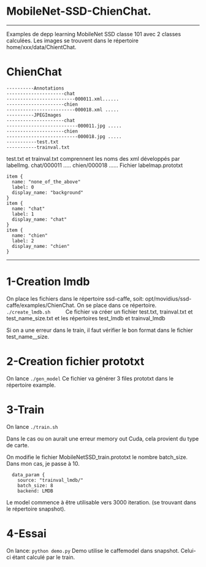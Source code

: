 # MobileNet-SSD-ChienChat.
---------------------------

Examples de depp learning MobileNet SSD classe 101 avec 2 classes calculées.
Les images se trouvent dans le répertoire home/xxx/data/ChientChat.
# ChienChat
```
----------Annotations     
---------------------chat     
-------------------------000011.xml......    
---------------------chien    
-------------------------000018.xml .....        
----------JPEGImages                         
---------------------chat                        
--------------------------000011.jpg .....                 
---------------------chien                    
--------------------------000018.jpg .....              
-----------test.txt                         
-----------trainval.txt                   
```
test.txt et trainval.txt comprennent les noms des xml développés par labelImg.
chat/000011
.....
chien/000018
......
Fichier labelmap.prototxt
```
item {
  name: "none_of_the_above"
  label: 0
  display_name: "background"
}
item {
  name: "chat"
  label: 1
  display_name: "chat"
}
item {
  name: "chien"
  label: 2
  display_name: "chien"
}
```
-------------------------------------------------------------------------
# 1-Creation lmdb
On place les fichiers dans le répertoire ssd-caffe, soit:
opt/movidius/ssd-caffe/examples/ChienChat.
On se place dans ce répertoire.
```./create_lmdb.sh     ```
Ce fichier va créer un fichier test.txt, trainval.txt et test_name_size.txt
et les répertoires test_lmdb et trainval_lmdb

Si on a une erreur dans le train, il faut vérifier le bon format dans le fichier test_name__size.


# 2-Creation fichier prototxt
On lance ```./gen_model```
Ce fichier va générer 3 files prototxt dans le répertoire example.

# 3-Train
On lance ```./train.sh```

Dans le cas ou on aurait une erreur memory out Cuda, cela provient du type de carte.



On modifie le fichier MobileNetSSD_train.prototxt le nombre batch_size.
Dans mon cas, je passe à 10.
```
  data_param {
    source: "trainval_lmdb/"
    batch_size: 8
    backend: LMDB
```
Le model commence à être utilisable vers 3000 iteration. (se trouvant dans le répertoire snapshot).
# 4-Essai
On lance:
```python demo.py```
Demo utilise le caffemodel dans snapshot.
Celui-ci étant calculé par le train.
